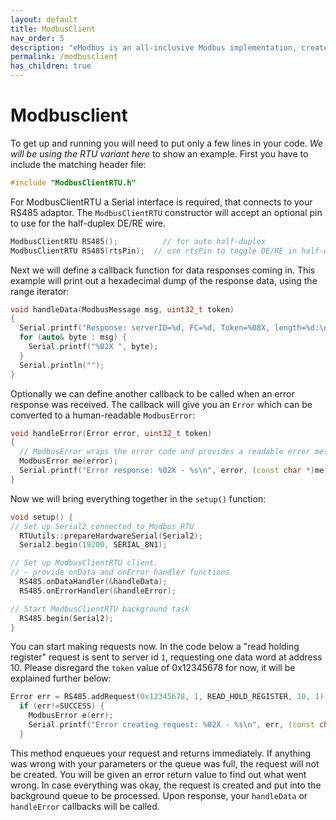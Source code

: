 ```yaml
---
layout: default
title: ModbusClient
nav_order: 5
description: "eModbus is an all-inclusive Modbus implementation, created for ESP32 and Arduino"
permalink: /modbusclient
has_children: true
---
```


# Modbusclient

To get up and running you will need to put only a few lines in your code. *We will be using the RTU variant here* to show an example.
First you have to include the matching header file:

```cpp
#include "ModbusClientRTU.h"
```

For ModbusClientRTU a Serial interface is required, that connects to your RS485 adaptor. The `ModbusClientRTU` constructor will accept an optional pin to use for the half-duplex DE/RE wire.

```cpp
ModbusClientRTU RS485();          // for auto half-duplex
ModbusClientRTU RS485(rtsPin);  // use rtsPin to toggle DE/RE in half-duplex
```

Next we will define a callback function for data responses coming in. This example will print out a hexadecimal dump of the response data, using the range iterator:

```cpp
void handleData(ModbusMessage msg, uint32_t token) 
{
  Serial.printf("Response: serverID=%d, FC=%d, Token=%08X, length=%d:\n", msg.getServerID(), msg.getFunctionCode(), token, msg.size());
  for (auto& byte : msg) {
    Serial.printf("%02X ", byte);
  }
  Serial.println("");
}
```

Optionally we can define another callback to be called when an error response was received. The callback will give you an `Error` which can be converted to a human-readable `ModbusError`:

```cpp
void handleError(Error error, uint32_t token) 
{
  // ModbusError wraps the error code and provides a readable error message for it
  ModbusError me(error);
  Serial.printf("Error response: %02X - %s\n", error, (const char *)me);
}
```

Now we will bring everything together in the `setup()` function:

```cpp
void setup() {
// Set up Serial2 connected to Modbus RTU
  RTUutils::prepareHardwareSerial(Serial2);
  Serial2.begin(19200, SERIAL_8N1);

// Set up ModbusClientRTU client.
// - provide onData and onError handler functions
  RS485.onDataHandler(&handleData);
  RS485.onErrorHandler(&handleError);

// Start ModbusClientRTU background task
  RS485.begin(Serial2);
}
```

You can start making requests now. In the code below a "read holding register" request is sent to server id `1`, requesting one data word at address 10. Please disregard the `token` value of 0x12345678 for now, it will be explained further below:

```cpp
Error err = RS485.addRequest(0x12345678, 1, READ_HOLD_REGISTER, 10, 1);
  if (err!=SUCCESS) {
    ModbusError e(err);
    Serial.printf("Error creating request: %02X - %s\n", err, (const char *)e);
  }
```

This method enqueues your request and returns immediately. If anything was wrong with your parameters or the queue was full, the request will not be created. You will be given an error return value to find out what went wrong.
In case everything was okay, the request is created and put into the background queue to be processed. Upon response, your `handleData` or `handleError` callbacks will be called.
